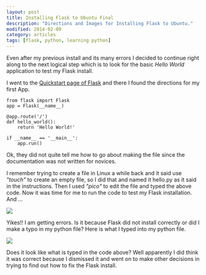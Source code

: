 ```yaml
---
layout: post
title: Installing Flask to Ubuntu Final
description: "Directions and Images for Installing Flask to Ubuntu."
modified: 2014-02-09
category: articles
tags: [flask, python, learning python]
---
```


Even after my previous install and its many errors I decided to continue right along to the next logical step which is to look for the basic *Hello World* application to test my Flask install.

I went to the [Quickstart page of Flask](http://flask.pocoo.org/docs/quickstart/#deploying-to-a-web-server) and there I found the directions for my first App.

    from flask import Flask
    app = Flask(__name__)
    
    @app.route('/')
    def hello_world():
    	return 'Hello World!'
    
    if __name__ == '__main__':
    	app.run()

Ok, they did not quite tell me how to go about making the file since the documentation was not written for novices.

I remember trying to create a file in Linux a while back and it said use *"touch"* to create an empty file, so I did that and named it hello.py as it said in the instructions. Then I used *"pico"* to edit the file and typed the above code. Now it was time for me to run the code to test my Flask installation. And ...

![](http://i1205.photobucket.com/albums/bb424/cybercorp/GitHub%20Images/2014-02-06_2358_zps07383f0a.png)

Yikes!! I am getting errors. Is it because Flask did not install correctly or did I make a typo in my python file? Here is what I typed into my python file.

![](http://i1205.photobucket.com/albums/bb424/cybercorp/GitHub%20Images/2014-02-09_1535_zpscb4ec3fc.png)

Does it look like what is typed in the code above? Well apparently I did think it was correct because I dismissed it and went on to make other decisions in trying to find out how to fix the Flask install.